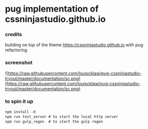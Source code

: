 # pug implementation of cssninjastudio.github.io

### credits
building on top of the theme https://cssninjastudio.github.io with pug refactoring

### screenshot
![https://raw.githubusercontent.com/louiscklaw/pug-cssninjastudio-tryout/master/documentation/sc.png](https://raw.githubusercontent.com/louiscklaw/pug-cssninjastudio-tryout/master/documentation/sc.png)

### to spin it up
```
npm install -d
npm run test_server # to start the local http server
npm run gulp_regen  # to start the gulp regen
```
